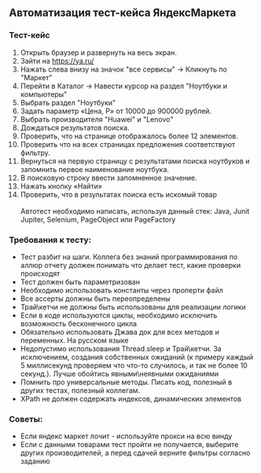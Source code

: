 ## Автоматизация тест-кейса ЯндексМаркета

### Тест-кейс
1. Открыть браузер и развернуть на весь экран.
2. Зайти на https://ya.ru/
3. Нажать слева внизу на значок "все сервисы" -> Кликнуть по "Маркет"
4. Перейти в Каталог -> Навести курсор на раздел "Ноутбуки и компьютеры"
5. Выбрать раздел "Ноутбуки"
6. Задать параметр «Цена, Р» от 10000 до 900000 рублей.
7. Выбрать производителя "Huawei" и "Lenovo"
8. Дождаться результатов поиска.
9. Проверить, что на странице отображалось более 12 элементов.
10. Проверить что на всех страницах предложения соответствуют фильтру.
11. Вернуться на первую страницу с результатами поиска ноутбуков и запомнить первое наименование ноутбука.
12. В поисковую строку ввести запомненное значение.
13. Нажать кнопку «Найти»
14. Проверить, что в результатах поиска есть искомый товар <br>
<br>Автотест необходимо написать, используя данный стек: Java, Junit Jupiter, Selenium, PageObject или PageFactory <br>
 ### Требования к тесту:
- Тест разбит на шаги. Коллега без знаний программирования по аллюр отчету должен понимать что делает тест, какие проверки происходят
- Тест должен быть параметризован
- Необходимо использовать константы через проперти файл
- Все ассерты должны быть переопределены
- Трай\кетчи не должны быть использованы для реализации логики
- Если в коде используются циклы, необходимо исключить возможность бесконечного цикла
- Обязательно использовать Джава док для всех методов и переменных. На русском языке
- Недопустимо использования Thread.sleep и Трай\кетчи. За исключением, создания собственных ожиданий (к примеру каждый 5 миллисекунд проверяем что что-то случилось, и так не более 10 секунд.). Лучше обойтись явными\неявными ожиданиями
- Помнить про универсальные методы. Писать код, полезный в других тестах, полезный коллегам.
- XPath не должен содержать индексов, динамических элементов
### Советы:
- Если яндекс маркет лочит - используйте прокси на всю винду
- Если с данными товарами тест пройти не получается, выберите других производителей, а перед сдачей верните фильтры согласно заданию
